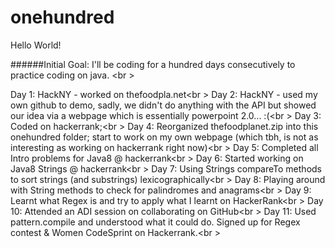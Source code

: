 # onehundred

Hello World!

######Initial Goal: I'll be coding for a hundred days consecutively to practice coding on java. <br \>

Day 1: HackNY - worked on thefoodpla.net<br \>
Day 2: HackNY - used my own github to demo, sadly, we didn't do anything with the API but showed our idea via a webpage which is essentially powerpoint 2.0... :(<br \>
Day 3: Coded on hackerrank;<br \>
Day 4: Reorganized thefoodplanet.zip into this onehundred folder; start to work on my own webpage (which tbh, is not as interesting as working on hackerrank right now)<br \>
Day 5: Completed all Intro problems for Java8 @ hackerrank<br \>
Day 6: Started working on Java8 Strings @ hackerrank<br \>
Day 7: Using Strings compareTo methods to sort strings (and substrings) lexicographically<br \>
Day 8: Playing around with String methods to check for palindromes and anagrams<br \>
Day 9: Learnt what Regex is and try to apply what I learnt on HackerRank<br \>
Day 10: Attended an ADI session on collaborating on GitHub<br \>
Day 11: Used pattern.compile and understood what it could do. Signed up for Regex contest & Women CodeSprint on Hackerrank.<br \>
